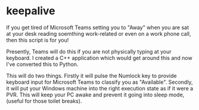 # keepalive

If you get tired of Microsoft Teams setting you to "Away" when you are sat at your desk reading soemthing work-related or even on a work phone call, then this script is for you!

Presently, Teams will do this if you are not physically typing at your keyboard. I created a C++ application which would get around this and now I've converted this to Python.

This will do two things. Firstly it will pulse the Numlock key to provide keyboard input for Microsoft Teams to classify you as "Available". Secondly, it will put your Windows machine into the right execution state as if it were a PVR. This will keep your PC awake and prevent it going into sleep mode, (useful for those toilet breaks).
